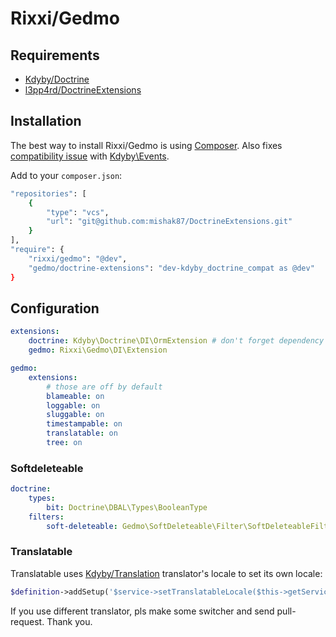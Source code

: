 # Rixxi/Gedmo


## Requirements

- [Kdyby/Doctrine](https://github.com/kdyby/doctrine)
- [l3pp4rd/DoctrineExtensions](https://github.com/l3pp4rd/DoctrineExtensions)


## Installation

The best way to install Rixxi/Gedmo is using [Composer](http://getcomposer.org/).
Also fixes [compatibility issue](https://github.com/Kdyby/Events/pull/34) with [Kdyby\Events](https://github.com/kdyby/events).

Add to your `composer.json`:

```sh
"repositories": [
	{
		"type": "vcs",
		"url": "git@github.com:mishak87/DoctrineExtensions.git"
	}
],
"require": {
	"rixxi/gedmo": "@dev",
	"gedmo/doctrine-extensions": "dev-kdyby_doctrine_compat as @dev"
}
```


## Configuration

```yml
extensions:
	doctrine: Kdyby\Doctrine\DI\OrmExtension # don't forget dependency
	gedmo: Rixxi\Gedmo\DI\Extension

gedmo:
	extensions:
		# those are off by default
		blameable: on
		loggable: on
		sluggable: on
		timestampable: on
		translatable: on
		tree: on
```

### Softdeleteable

```yml
doctrine:
	types:
		bit: Doctrine\DBAL\Types\BooleanType
	filters:
		soft-deleteable: Gedmo\SoftDeleteable\Filter\SoftDeleteableFilter
```

### Translatable

Translatable uses [Kdyby/Translation](https://github.com/kdyby/translation) translator's locale to set its own locale:

```php
$definition->addSetup('$service->setTranslatableLocale($this->getService(?)->getLocale())', array('translation.default'));
```

If you use different translator, pls make some switcher and send pull-request. Thank you.
